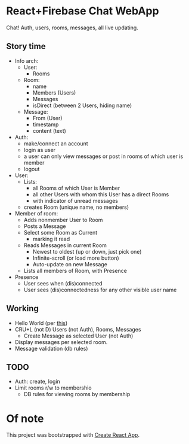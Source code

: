 # React+Firebase Chat WebApp

Chat!  Auth, users, rooms, messages, all live updating.

## Story time

- Info arch:
  - User:
    - Rooms
  - Room:
    - name
    - Members (Users)
    - Messages
    - isDirect (between 2 Users, hiding name)
  - Message:
    - From (User)
    - timestamp
    - content (text)
- Auth:
  - make/connect an account
  - login as user
  - a user can only view messages or post in rooms of which user is member
  - logout
- User:
  - Lists:
    - all Rooms of which User is Member
    - all other Users with whom this User has a direct Rooms
    - with indicator of unread messages
  - creates Room (unique name, no members)
- Member of room:
  - Adds nonmember User to Room
  - Posts a Message
  - Select some Room as Current
    - marking it read
  - Reads Messages in current Room
    - Newest to oldest (up or down, just pick one)
    - Infinite-scroll (or load more button)
    - Auto-update on new Message
  - Lists all members of Room, with Presence
- Presence
  - User sees when (dis)connected
  - User sees (dis)connectedness for any other visible user name


## Working

- Hello World (per [this](http://blog.tylerbuchea.com/create-react-app-firebase-for-prototyping/))
- CRU+L (not D) Users (not Auth), Rooms, Messages
  - Create Message as selected User (not Auth)
- Display messages per selected room.
- Message validation (db rules)


## TODO

- Auth: create, login
- Limit rooms r/w to membershio
  - DB rules for viewing rooms by membership


# Of note

This project was bootstrapped with [Create React App](https://github.com/facebookincubator/create-react-app).

